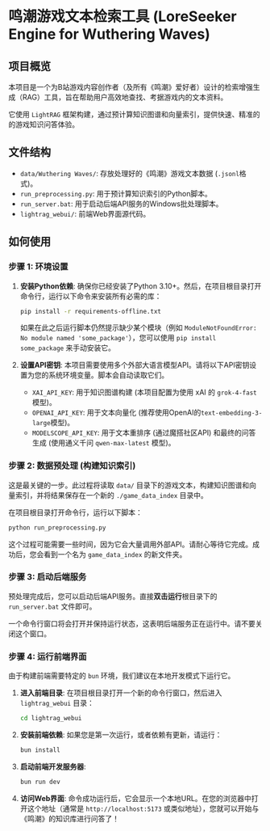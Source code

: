 # 鸣潮游戏文本检索工具 (LoreSeeker Engine for Wuthering Waves)

## 项目概览

本项目是一个为B站游戏内容创作者（及所有《鸣潮》爱好者）设计的检索增强生成（RAG）工具，旨在帮助用户高效地查找、考据游戏内的文本资料。

它使用 `LightRAG` 框架构建，通过预计算知识图谱和向量索引，提供快速、精准的的游戏知识问答体验。

## 文件结构

- `data/Wuthering Waves/`: 存放处理好的《鸣潮》游戏文本数据 (`.jsonl`格式)。
- `run_preprocessing.py`: 用于预计算知识索引的Python脚本。
- `run_server.bat`: 用于启动后端API服务的Windows批处理脚本。
- `lightrag_webui/`: 前端Web界面源代码。

## 如何使用

### 步骤 1: 环境设置

1.  **安装Python依赖**:
    确保你已经安装了Python 3.10+。然后，在项目根目录打开命令行，运行以下命令来安装所有必需的库：
    ```bash
    pip install -r requirements-offline.txt
    ```
    如果在此之后运行脚本仍然提示缺少某个模块（例如 `ModuleNotFoundError: No module named 'some_package'`），您可以使用 `pip install some_package` 来手动安装它。

2.  **设置API密钥**:
    本项目需要使用多个外部大语言模型API。请将以下API密钥设置为您的系统环境变量。脚本会自动读取它们。

    - `XAI_API_KEY`: 用于知识图谱构建 (本项目配置为使用 xAI 的 `grok-4-fast` 模型)。
    - `OPENAI_API_KEY`: 用于文本向量化 (推荐使用OpenAI的`text-embedding-3-large`模型)。
    - `MODELSCOPE_API_KEY`: 用于文本重排序 (通过魔搭社区API) 和最终的问答生成 (使用通义千问 `qwen-max-latest` 模型)。

### 步骤 2: 数据预处理 (构建知识索引)

这是最关键的一步。此过程将读取 `data/` 目录下的游戏文本，构建知识图谱和向量索引，并将结果保存在一个新的 `./game_data_index` 目录中。

在项目根目录打开命令行，运行以下脚本：

```bash
python run_preprocessing.py
```

这个过程可能需要一些时间，因为它会大量调用外部API。请耐心等待它完成。成功后，您会看到一个名为 `game_data_index` 的新文件夹。

### 步骤 3: 启动后端服务

预处理完成后，您可以启动后端API服务。直接**双击运行**根目录下的 `run_server.bat` 文件即可。

一个命令行窗口将会打开并保持运行状态，这表明后端服务正在运行中。请不要关闭这个窗口。

### 步骤 4: 运行前端界面

由于构建前端需要特定的 `bun` 环境，我们建议在本地开发模式下运行它。

1.  **进入前端目录**:
    在项目根目录打开一个新的命令行窗口，然后进入 `lightrag_webui` 目录：
    ```bash
    cd lightrag_webui
    ```

2.  **安装前端依赖**:
    如果您是第一次运行，或者依赖有更新，请运行：
    ```bash
    bun install
    ```

3.  **启动前端开发服务器**:
    ```bash
    bun run dev
    ```

4.  **访问Web界面**:
    命令成功运行后，它会显示一个本地URL。在您的浏览器中打开这个地址（通常是 `http://localhost:5173` 或类似地址），您就可以开始与《鸣潮》的知识库进行问答了！
